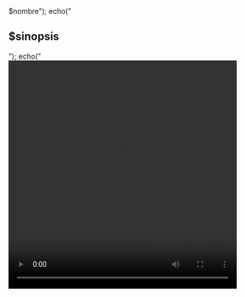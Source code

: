 <!DOCTYPE html>
<html>
<head>

</head>

<body>
    
<?php
require ("conexion.php");
$conexion=mysql_connect($db_host, $db_usuario, $db_contraseña);
if (mysql_connect_error()){
    echo "Fallo al conectar con la base de datos";
    exit();
}


mysql_select_db($conexion,$db_nombre) or die ("no se encuentra base de datos");
mysql_set_charset($conexion,"utf8");
$consulta="SELECT * FROM videos";
$resultados="mysqli_query($conexion,$consulta)

while ($fila=mysql_fetch_array($resultados))
{

        $nombre=$fila ['nombre'];
        $sinopsis=$fila ['sinopsis'];
        $url=$fila ['url'];

        echo("<h1>$nombre</h1>");
        echo("<h2>$sinopsis</h2>");
        echo("<video src='$url' controls='controls' width='450' height='450/>'");


}
mysqli_close($conexion);
?>



</body> 
</html>
